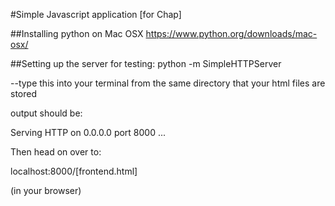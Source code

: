 #Simple Javascript application 
[for Chap]

##Installing python on Mac OSX
https://www.python.org/downloads/mac-osx/

##Setting up the server for testing:
python -m SimpleHTTPServer

--type this into your terminal from the same directory that your html files are stored

output should be:

Serving HTTP on 0.0.0.0 port 8000 ...

Then head on over to:

localhost:8000/[frontend.html]

(in your browser)

##
